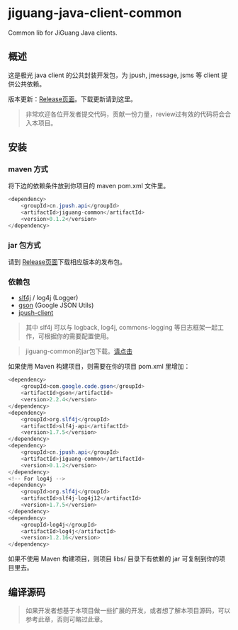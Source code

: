 # jiguang-java-client-common
Common lib for JiGuang Java clients. 

## 概述

这是极光 java client 的公共封装开发包，为 jpush, jmessage, jsms 等 client 提供公共依赖。

版本更新：[Release页面](https://github.com/jpush/jiguang-java-client-common/releases)。下载更新请到这里。

> 非常欢迎各位开发者提交代码，贡献一份力量，review过有效的代码将会合入本项目。


## 安装

### maven 方式
将下边的依赖条件放到你项目的 maven pom.xml 文件里。

```Java
<dependency>
    <groupId>cn.jpush.api</groupId>
    <artifactId>jiguang-common</artifactId>
    <version>0.1.2</version>
</dependency>
```
### jar 包方式

请到 [Release页面](https://github.com/jpush/jiguang-java-client-common/releases)下载相应版本的发布包。

### 依赖包
* [slf4j](http://www.slf4j.org/) / log4j (Logger)
* [gson](https://code.google.com/p/google-gson/) (Google JSON Utils)
* [jpush-client](https://github.com/jpush/jpush-api-java-client)

> 其中 slf4j 可以与 logback, log4j, commons-logging 等日志框架一起工作，可根据你的需要配置使用。

> jiguang-common的jar包下载。[请点击](https://github.com/jpush/jiguang-java-client-common/releases)

如果使用 Maven 构建项目，则需要在你的项目 pom.xml 里增加：

```Java
<dependency>
	<groupId>com.google.code.gson</groupId>
	<artifactId>gson</artifactId>
	<version>2.2.4</version>
</dependency>
<dependency>
	<groupId>org.slf4j</groupId>
	<artifactId>slf4j-api</artifactId>
	<version>1.7.5</version>
</dependency>
<dependency>
	<groupId>cn.jpush.api</groupId>
	<artifactId>jiguang-common</artifactId>
	<version>0.1.2</version>
</dependency>
<!-- For log4j -->
<dependency>
	<groupId>org.slf4j</groupId>
	<artifactId>slf4j-log4j12</artifactId>
	<version>1.7.5</version>
</dependency>
<dependency>
	<groupId>log4j</groupId>
	<artifactId>log4j</artifactId>
	<version>1.2.16</version>
</dependency>
```

如果不使用 Maven 构建项目，则项目 libs/ 目录下有依赖的 jar 可复制到你的项目里去。

## 编译源码

> 如果开发者想基于本项目做一些扩展的开发，或者想了解本项目源码，可以参考此章，否则可略过此章。

